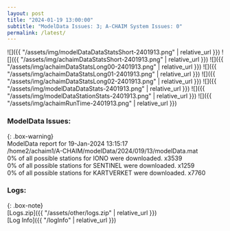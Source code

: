 ```yaml
---
layout: post
title: "2024-01-19 13:00:00"
subtitle: "ModelData Issues: 3; A-CHAIM System Issues: 0"
permalink: /latest/
---
```


![]({{ "/assets/img/modelDataDataStatsShort-2401913.png" | relative_url }})
![]({{ "/assets/img/achaimDataStatsShort-2401913.png" | relative_url }})
![]({{ "/assets/img/achaimDataStatsLong00-2401913.png" | relative_url }})
![]({{ "/assets/img/achaimDataStatsLong01-2401913.png" | relative_url }})
![]({{ "/assets/img/achaimDataStatsLong02-2401913.png" | relative_url }})
![]({{ "/assets/img/modelDataDataStats-2401913.png" | relative_url }})
![]({{ "/assets/img/modelDataStationStats-2401913.png" | relative_url }})
![]({{ "/assets/img/achaimRunTime-2401913.png" | relative_url }})


### ModelData Issues:  
  
{: .box-warning}  
 ModelData report for 19-Jan-2024 13:15:17   
 /home2/achaim1/A-CHAIM/modelData/2024/019/13/modelData.mat   
 0% of all possible stations for IONO were downloaded. x3539   
 0% of all possible stations for SENTINEL were downloaded. x1259   
 0% of all possible stations for KARTVERKET were downloaded. x7760   
  


### Logs:  
  
{: .box-note}  
[Logs.zip]({{ "/assets/other/logs.zip" | relative_url }})  
[Log Info]({{ "/logInfo" | relative_url }})  
